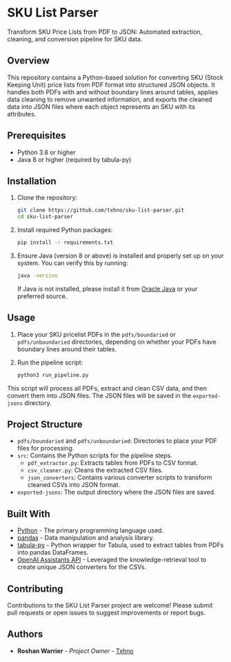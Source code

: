 # SKU List Parser

Transform SKU Price Lists from PDF to JSON: Automated extraction, cleaning, and conversion pipeline for SKU data.

## Overview

This repository contains a Python-based solution for converting SKU (Stock Keeping Unit) price lists from PDF format into structured JSON objects. It handles both PDFs with and without boundary lines around tables, applies data cleaning to remove unwanted information, and exports the cleaned data into JSON files where each object represents an SKU with its attributes.

## Prerequisites

- Python 3.8 or higher
- Java 8 or higher (required by tabula-py)

## Installation

1. Clone the repository:
   ```sh
   git clone https://github.com/txhno/sku-list-parser.git
   cd sku-list-parser
   ```

2. Install required Python packages:
   ```sh
   pip install -r requirements.txt
   ```

3. Ensure Java (version 8 or above) is installed and properly set up on your system. You can verify this by running:
   ```sh
   java -version
   ```
   If Java is not installed, please install it from [Oracle Java](https://www.oracle.com/java/technologies/javase-jdk8-downloads.html) or your preferred source.

## Usage

1. Place your SKU pricelist PDFs in the `pdfs/boundaried` or `pdfs/unboundaried` directories, depending on whether your PDFs have boundary lines around their tables.

2. Run the pipeline script:
   ```sh
   python3 run_pipeline.py
   ```

This script will process all PDFs, extract and clean CSV data, and then convert them into JSON files. The JSON files will be saved in the `exported-jsons` directory.

## Project Structure

- `pdfs/boundaried` and `pdfs/unboundaried`: Directories to place your PDF files for processing.
- `src`: Contains the Python scripts for the pipeline steps.
  - `pdf_extractor.py`: Extracts tables from PDFs to CSV format.
  - `csv_cleaner.py`: Cleans the extracted CSV files.
  - `json_converters`: Contains various converter scripts to transform cleaned CSVs into JSON format.
- `exported-jsons`: The output directory where the JSON files are saved.

## Built With

- [Python](https://www.python.org/) - The primary programming language used.
- [pandas](https://pandas.pydata.org/) - Data manipulation and analysis library.
- [tabula-py](https://github.com/chezou/tabula-py) - Python wrapper for Tabula, used to extract tables from PDFs into pandas DataFrames.
- [OpenAI Assistants API](https://platform.openai.com/docs/assistants/tools/knowledge-retrieval) - Leveraged the knowledge-retrieval tool to create unique JSON converters for the CSVs.


## Contributing

Contributions to the SKU List Parser project are welcome! Please submit pull requests or open issues to suggest improvements or report bugs.

## Authors

- **Roshan Warrier** - *Project Owner* - [Txhno](https://github.com/txhno)
